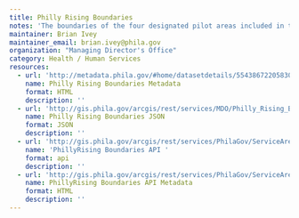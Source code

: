 ```yaml
---
title: Philly Rising Boundaries
notes: 'The boundaries of the four designated pilot areas included in the Philly Rising program. Philly Rising focuses on areas with chronic quality of life concerns and works with residents and community groups to address neighborhood issues. '
maintainer: Brian Ivey
maintainer_email: brian.ivey@phila.gov
organization: "Managing Director's Office"
category: Health / Human Services
resources:
  - url: 'http://metadata.phila.gov/#home/datasetdetails/5543867220583086178c4f31/representationdetails/55438abe9b989a05172d0d67/?view_287_page=1'
    name: Philly Rising Boundaries Metadata
    format: HTML
    description: ''
  - url: 'http://gis.phila.gov/arcgis/rest/services/MDO/Philly_Rising_Boundaries/MapServer/0'
    name: Philly Rising Boundaries JSON
    format: JSON
    description: ''
  - url: 'http://gis.phila.gov/arcgis/rest/services/PhilaGov/ServiceAreas/MapServer'
    name: 'PhillyRising Boundaries API '
    format: api
    description: ''
  - url: 'http://gis.phila.gov/arcgis/rest/services/PhilaGov/ServiceAreas/MapServer/15'
    name: PhillyRising Boundaries API Metadata
    format: HTML
    description: ''
---
```

